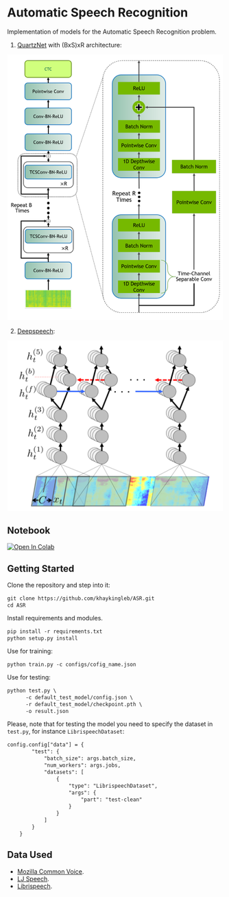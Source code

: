 # Automatic Speech Recognition

Implementation of models for the Automatic Speech Recognition problem.

1. [QuartzNet](https://arxiv.org/abs/1910.10261) with (BxS)xR architecture:

<p>
    <img src="img/quartznet_arch.png">
</p>

2. [Deepspeech]():

<p>
    <img src="img/deepspeech.png">
</p>

## Notebook

[![Open In Colab](https://colab.research.google.com/assets/colab-badge.svg)](https://colab.research.google.com/github/khaykingleb/ASR/blob/master/notebooks/notebook.ipynb)

## Getting Started

Clone the repository and step into it:

```shell
git clone https://github.com/khaykingleb/ASR.git
cd ASR
```

Install requirements and modules.

```shell
pip install -r requirements.txt
python setup.py install
```

Use for training:

```shell
python train.py -c configs/cofig_name.json
```

Use for testing:

```shell
python test.py \
      -c default_test_model/config.json \
      -r default_test_model/checkpoint.pth \
      -o result.json
```

Please, note that for testing the model you need to specify the dataset in `test.py`, for instance `LibrispeechDataset`:

```
config.config["data"] = {
        "test": {
            "batch_size": args.batch_size,
            "num_workers": args.jobs,
            "datasets": [
                {
                    "type": "LibrispeechDataset",
                    "args": {
                        "part": "test-clean"
                    }
                }
            ]
        }
    }
```

## Data Used

* [Mozilla Common Voice](https://commonvoice.mozilla.org/).
* [LJ Speech](https://keithito.com/LJ-Speech-Dataset/).
* [Librispeech](https://paperswithcode.com/dataset/librispeech).
